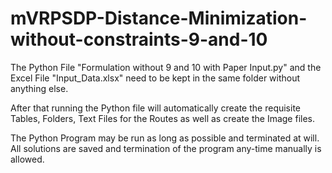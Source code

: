 # mVRPSDP-Distance-Minimization-without-constraints-9-and-10

The Python File "Formulation without 9 and 10 with Paper Input.py" and the Excel File "Input_Data.xlsx" need to be kept in the same folder without anything else.

After that running the Python file will automatically create the requisite Tables, Folders, Text Files for the Routes as well as create the Image files.

The Python Program may be run as long as possible and terminated at will. All solutions are saved and termination of the program any-time manually is allowed.
